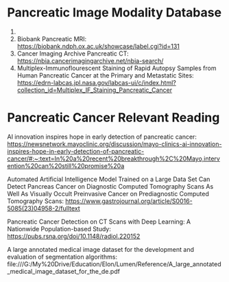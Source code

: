 # Pancreatic Image Modality Database

1. [Kaggle Pancreas CT]: https://www.kaggle.com/datasets/salihayesilyurt/pancreas-ct
2. Biobank Pancreatic MRI: https://biobank.ndph.ox.ac.uk/showcase/label.cgi?id=131
3. Cancer Imaging Archive Pancreatic CT: https://nbia.cancerimagingarchive.net/nbia-search/
4. Multiplex-Immunoflourescent Staining of Rapid Autopsy Samples from Human Pancreatic Cancer at the Primary and Metastatic Sites: https://edrn-labcas.jpl.nasa.gov/labcas-ui/c/index.html?collection_id=Multiplex_IF_Staining_Pancreatic_Cancer




# Pancreatic Cancer Relevant Reading

AI innovation inspires hope in early detection of pancreatic cancer: https://newsnetwork.mayoclinic.org/discussion/mayo-clinics-ai-innovation-inspires-hope-in-early-detection-of-pancreatic-cancer/#:~:text=In%20a%20recent%20breakthrough%2C%20Mayo,intervention%20can%20still%20promise%20a

Automated Artificial Intelligence Model Trained on a Large Data Set Can Detect Pancreas Cancer on Diagnostic Computed Tomography Scans As Well As Visually Occult Preinvasive Cancer on Prediagnostic Computed Tomography Scans: https://www.gastrojournal.org/article/S0016-5085(23)04958-2/fulltext

Pancreatic Cancer Detection on CT Scans with Deep Learning: A Nationwide Population-based Study: https://pubs.rsna.org/doi/10.1148/radiol.220152

A large annotated medical image dataset for the development and evaluation of segmentation algorithms: file:///G:/My%20Drive/Education/Elon/Lumen/Reference/A_large_annotated_medical_image_dataset_for_the_de.pdf

